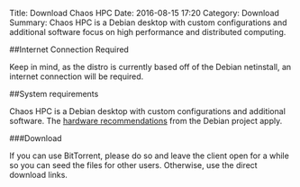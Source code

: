 Title: Download Chaos HPC
Date: 2016-08-15 17:20
Category: Download
Summary: Chaos HPC is a Debian desktop with custom configurations and additional software focus on high performance and distributed computing.


##Internet Connection Required

Keep in mind, as the distro is currently based off of the Debian netinstall, an internet connection will be required.

##System requirements

Chaos HPC is a Debian desktop with custom configurations and additional software. The [hardware recommendations](https://www.debian.org/releases/jessie/amd64/ch03s04.html.en) from the Debian project apply.

###Download

If you can use BitTorrent, please do so and leave the client open for a while so you can seed the files for other users. Otherwise, use the direct download links.
